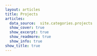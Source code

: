 ```yaml
---
layout: articles
title: Projects
articles:
  data_source:  site.categories.projects
  show_cover: true
  show_excerpt: true
  show_readmore: true
  show_info: true
show_title: true
---
```

